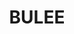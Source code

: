---
lastmod: '2025-04-06T06:05:20+00:00'
latitude: -35.00947243
layout: suburb
longitude: 150.1309524
postcode: '2622'
state: NSW
title: BULEE
url: /nsw/bulee/
---